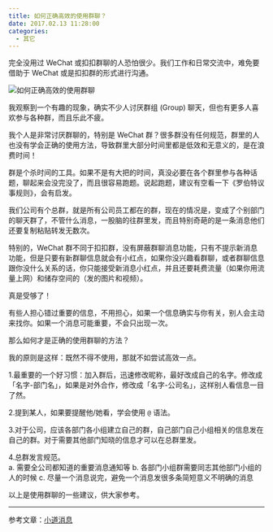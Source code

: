 ```yaml
---
title: 如何正确高效的使用群聊？
date: 2017.02.13 11:28:00
categories:
  - 其它
---
```


完全没用过 WeChat 或扣扣群聊的人恐怕很少。我们工作和日常交流中，难免要借助于 WeChat 或是扣扣群的形式进行沟通。

<!-- more -->

![如何正确高效的使用群聊](//ww1.sinaimg.cn/large/006tNc79ly1g5d877vm13j30mo0h0757.jpg)

我观察到一个有趣的现象，确实不少人讨厌群组 (Group) 聊天，但也有更多人喜欢参与各种群，而且乐此不疲。

我个人是非常讨厌群聊的，特别是 WeChat 群？很多群没有任何规范，群里的人也没有学会正确的使用方法，导致群里大部分时间里都是低效和无意义的，是在浪费时间！

群是个杀时间的工具。如果不是有大把的时间，真没必要在各个群里参与各种话题，聊起来会没完没了，而且很容易跑题。说起跑题，建议有空看一下《罗伯特议事规则》，会有启发。

我们公司有个总群，就是所有公司员工都在的群，现在的情况是，变成了个别部门的聊天群了，不管什么消息，一股脑的往群里发，而且特别奇葩的是一条消息他们还要复制粘贴转发无数次。

特别的，WeChat 群不同于扣扣群，没有屏蔽群聊消息功能，只有不提示新消息功能，但是只要有新群聊信息就会有小红点，如果你没兴趣看群聊，或者群聊信息跟你没什么关系的话，你只能接受新消息小红点，并且还要耗费流量（如果你用流量上网）和储存空间的（发的图片和视频）。

真是受够了！

有些人担心错过重要的信息，不用担心，如果一个信息确实与你有关，别人会主动来找你。如果一个消息可能重要，不会只出现一次。

那么如何才是正确的使用群聊的方法？

我的原则是这样：既然不得不使用，那就不如尝试高效一点。

1.最重要的一个好习惯：加入群后，迅速修改昵称，最好改成自己的名字。修改成「名字-部门名」，如果是对外合作，修改成「名字-公司名」，这样别人看信息一目了然。

2.提到某人，如果要提醒他/她看，学会使用 `@` 语法。

3.对于公司，应该各部门各小组建立自己的群，自己部门自己小组相关的信息发在自己的群。对于需要其他部门知晓的信息才可以在总群里发。

4.总群发言规范。  
a. 需要全公司都知道的重要消息通知等
b. 各部门小组群需要同志其他部门小组的人的时候
c. 尽量一个消息说完，避免一个消息发很多条简短意义不明确的消息

以上是使用群聊的一些建议，供大家参考。

---

参考文章：[小道消息](http://mp.weixin.qq.com/s/NEZc35JmT69EGVNwPssu0Q)
